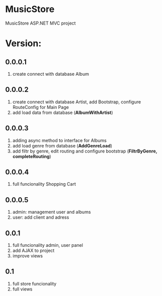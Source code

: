 # MusicStore
MusicStore ASP.NET MVC project

# Version:
##  0.0.0.1   
1. create connect with database Album
##  0.0.0.2 
1. create connect with database Artist, add Bootstrap, configure RouteConfig for Main Page
2. add load data from database (**AlbumWithArtist**)
##  0.0.0.3 
1. adding async method to interface for Albums
2. add load genre from database (**AddGenreLoad**)
3. add filtr by genre, edit routing and configure bootstrap (**FiltrByGenre, completeRouting**)
##  0.0.0.4
1. full funcionality Shopping Cart
##  0.0.0.5
1. admin: management user and albums
2. user: add client and adress
##  0.0.1
1. full funcionality admin, user panel
2. add AJAX to project
3. improve views

##  0.1
1. full store funcionality
2. full views
